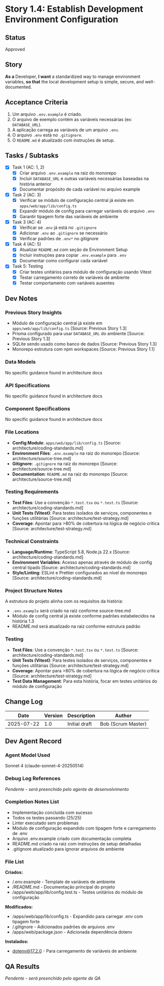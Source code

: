 # Story 1.4: Establish Development Environment Configuration

## Status

Approved

## Story

**As a** Developer,
**I want** a standardized way to manage environment variables,
**so that** the local development setup is simple, secure, and well-documented.

## Acceptance Criteria

1. Um arquivo `.env.example` é criado.
2. O arquivo de exemplo contém as variáveis necessárias (ex: `DATABASE_URL`).
3. A aplicação carrega as variáveis de um arquivo `.env`.
4. O arquivo `.env` está no `.gitignore`.
5. O `README.md` é atualizado com instruções de setup.

## Tasks / Subtasks

- [x] Task 1 (AC: 1, 2)
  - [x] Criar arquivo `.env.example` na raiz do monorepo
  - [x] Incluir `DATABASE_URL` e outras variáveis necessárias baseadas na história anterior
  - [x] Documentar propósito de cada variável no arquivo example
- [x] Task 2 (AC: 3)
  - [x] Verificar se módulo de configuração central já existe em `apps/web/app/lib/config.ts`
  - [x] Expandir módulo de config para carregar variáveis do arquivo `.env`
  - [x] Garantir tipagem forte das variáveis de ambiente
- [x] Task 3 (AC: 4)
  - [x] Verificar se `.env` já está no `.gitignore`
  - [x] Adicionar `.env` ao `.gitignore` se necessário
  - [x] Verificar padrões de `.env*` no gitignore
- [x] Task 4 (AC: 5)
  - [x] Atualizar `README.md` com seção de Environment Setup
  - [x] Incluir instruções para copiar `.env.example` para `.env`
  - [x] Documentar como configurar cada variável
- [x] Task 5: Testing
  - [x] Criar testes unitários para módulo de configuração usando Vitest
  - [x] Testar carregamento correto de variáveis de ambiente
  - [x] Testar comportamento com variáveis ausentes

## Dev Notes

### Previous Story Insights

- Módulo de configuração central já existe em `apps/web/app/lib/config.ts` [Source: Previous Story 1.3]
- Prisma configurado para usar `DATABASE_URL` do ambiente [Source: Previous Story 1.3]
- SQLite sendo usado como banco de dados [Source: Previous Story 1.3]
- Monorepo estrutura com npm workspaces [Source: Previous Story 1.1]

### Data Models

No specific guidance found in architecture docs

### API Specifications

No specific guidance found in architecture docs

### Component Specifications

No specific guidance found in architecture docs

### File Locations

- **Config Module**: `apps/web/app/lib/config.ts` [Source: architecture/coding-standards.md]
- **Environment Files**: `.env.example` na raiz do monorepo [Source: architecture/source-tree.md]
- **Gitignore**: `.gitignore` na raiz do monorepo [Source: architecture/source-tree.md]
- **Documentation**: `README.md` na raiz do monorepo [Source: architecture/source-tree.md]

### Testing Requirements

- **Test Files**: Use a convenção `*.test.tsx` ou `*.test.ts` [Source: architecture/coding-standards.md]
- **Unit Tests (Vitest)**: Para testes isolados de serviços, componentes e funções utilitárias [Source: architecture/test-strategy.md]
- **Coverage**: Apontar para >80% de cobertura na lógica de negócio crítica [Source: architecture/test-strategy.md]

### Technical Constraints

- **Language/Runtime**: TypeScript 5.8, Node.js 22.x [Source: architecture/coding-standards.md]
- **Environment Variables**: Acesso apenas através de módulo de config central tipado [Source: architecture/coding-standards.md]
- **Style/Linting**: ESLint e Prettier configurados ao nível do monorepo [Source: architecture/coding-standards.md]

### Project Structure Notes

A estrutura do projeto alinha com os requisitos da história:
- `.env.example` será criado na raiz conforme source-tree.md
- Módulo de config central já existe conforme padrões estabelecidos na história 1.3
- README.md será atualizado na raiz conforme estrutura padrão

### Testing

- **Test Files**: Use a convenção `*.test.tsx` ou `*.test.ts` [Source: architecture/coding-standards.md]
- **Unit Tests (Vitest)**: Para testes isolados de serviços, componentes e funções utilitárias [Source: architecture/test-strategy.md]
- **Coverage**: Apontar para >80% de cobertura na lógica de negócio crítica [Source: architecture/test-strategy.md]
- **Test Data Management**: Para esta história, focar em testes unitários do módulo de configuração

## Change Log

| Date       | Version | Description   | Author             |
| ---------- | ------- | ------------- | ------------------ |
| 2025-07-22 | 1.0     | Initial draft | Bob (Scrum Master) |

## Dev Agent Record

### Agent Model Used

Sonnet 4 (claude-sonnet-4-20250514)

### Debug Log References

_Pendente - será preenchido pelo agente de desenvolvimento_

### Completion Notes List

- Implementação concluída com sucesso
- Todos os testes passando (25/25)
- Linter executado sem problemas
- Módulo de configuração expandido com tipagem forte e carregamento de .env
- Arquivo .env.example criado com documentação completa
- README.md criado na raiz com instruções de setup detalhadas
- .gitignore atualizado para ignorar arquivos de ambiente

### File List

**Criados:**
- /.env.example - Template de variáveis de ambiente
- /README.md - Documentação principal do projeto
- /apps/web/app/lib/config.test.ts - Testes unitários do módulo de configuração

**Modificados:**
- /apps/web/app/lib/config.ts - Expandido para carregar .env com tipagem forte
- /.gitignore - Adicionados padrões de arquivos .env
- /apps/web/package.json - Adicionada dependência dotenv

**Instalados:**
- dotenv@17.2.0 - Para carregamento de variáveis de ambiente

## QA Results

_Pendente - será preenchido pelo agente de QA_